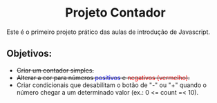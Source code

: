 <h1 align="center">Projeto Contador</h1>

<p>Este é o primeiro projeto prático das aulas de introdução de Javascript.</p>

<h2>Objetivos:</h2>

<ul>
<li style="text-decoration:line-through;">Criar um contador simples.</li>
<li style="text-decoration:line-through;">Alterar a cor para números <span style="color: blue;">positivos</span> e <span style="color: red;">negativos (vermelho)</span>.</li>
<li>Criar condicionais que desabilitam o botão de "-" ou "+" quando o número chegar a um determinado valor (ex.: 0 <= count =< 10).</li>
</ul>